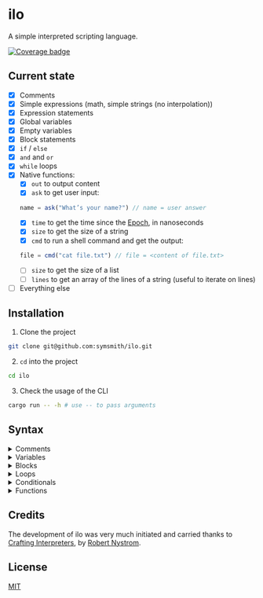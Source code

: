 # ilo

A simple interpreted scripting language.

[![Coverage badge](https://ilo-coverage.vercel.app/badges/flat.svg)](https://ilo-coverage.vercel.app/)


## Current state

- [x] Comments
- [x] Simple expressions (math, simple strings (no interpolation))
- [x] Expression statements
- [x] Global variables
- [x] Empty variables
- [x] Block statements
- [x] `if` / `else`
- [x] `and` and `or`
- [x] `while` loops
- [x] Native functions:
  - [x] `out` to output content
  - [x] `ask` to get user input:
  ```jsx
  name = ask("What’s your name?") // name = user answer
  ```
  - [x] `time` to get the time since the [Epoch](https://en.wikipedia.org/wiki/Unix_time#Definition), in nanoseconds
  - [x] `size` to get the size of a string
  - [x] `cmd` to run a shell command and get the output:
  ```jsx
  file = cmd("cat file.txt") // file = <content of file.txt>
  ```
  - [ ] `size` to get the size of a list
  - [ ] `lines` to get an array of the lines of a string (useful to iterate on lines)
- [ ] Everything else

## Installation

1. Clone the project
```bash
git clone git@github.com:symsmith/ilo.git
```
2. `cd` into the project
```bash
cd ilo
```
3. Check the usage of the CLI
```bash
cargo run -- -h # use -- to pass arguments
```

## Syntax

<details>
  <summary>Comments</summary>


```jsx
// single-line comment
/* multiline
comment */
```
</details>

<details>
  <summary>Variables</summary>

```jsx
// declaration
a = 2
// assignment
a = 3
// fixed type
a = "string" // type error
// usage
out(a * 2)
```

Variables are scoped to statements: basically, if you define a variable inside braces you can’t use it outside of them.

Since the syntax for declaration and reassigment is the same, the outer scopes are searched in "inside to outside" order when assigning a value. If no variable with this name is found, it is created in this scope.

```jsx
if true {
  b = 4 // declaration
  a = 3 // assignment of outer scope is fine
}
out(b) // runtime error: b not found
```

The rule is: you can use any variable in your scope or those above, and the variable you create can be used in your scope and those below yours.

#### Empty

```jsx
// `empty` means "no value"
a = empty(number) // empty primary value needs to be typed (boolean or number)
a = 3             // type gets set
a = "a"           // type error
a = empty         // type is still number, no explicit type needed
a = "a"           // type error

// an empty string is defined only with ""
b = ""
c = empty(string) // syntax error: empty string variables cannot be initialized this way
```

#### Numbers

```jsx
// numbers are 64-bit floats (doubles)
a = 2
a = 2.0 * 3
a = 3 % 2  // 1 (remainder of euclidean division)
a = -3 % 2 // 1
a = 2^3    // 8 (exponentiation)
a /= 4     // 2; or +=, -=, *=, %=, ^=
a++        // 3; or a--
```

#### Booleans

Only the literal `true` is evaluated to true. Everything else is "falsy". The `and` and `or` operators always return booleans.

```jsx
a = 2
a == 2                // true
a != 2                // false
1 == 2 or 1 == 1      // true
1 == 1 and 2 == 2     // true
"a" or 2              // false
!(1 == 2) == (1 != 2) // true
1 == true             // false
"a" != 4              // true
/*
or: evaluates left-hand-side and skips evaluation
    of right-hand side if it is true
and: evaluates left-hand-side and skips evaluation
    of right-hand side if it is false
*/
```

#### Strings

```jsx
m = "strings can be
multiline"
"a" + "b" // "ab"
"a" + 3   // type error
"a" * 3   // "aaa"
"a" * 0   // ""
"a" * -1  // runtime error

a = "world"
b = "hello {a + "!"}" // "hello world!"
b = "hello {{a + !}}" // "hello {a + !}" ({{ escapes {)

b = r"hello {a}" // "hello {a}" (raw string)

out("hello" + " world") // "hello world"
size("hello")           // 5

a[0]           // "w"
a[-2]          // "l"
a[1] = "d"     // a == "wdrld"
a[2] = "hello" // runtime error
a[3] = 3       // type error
```

#### Lists

```jsx
// creation
// explicit type for empty list to enforce single type
a = number[]    // or a = string[], a = boolean[],
                // a = string[][]...
b = []          // type error, explicit type needed
b = ["a", 1]    // type error
a = [3]
s = ["a"] * 3   // ["a", "a", "a"], all different references
t = [1, 2] * 3  // [1, 2, 1, 2, 1, 2]
t = a * 3       // [3, 3, 3]
t = [1...3]     // [1, 2, 3]
t = [1...1]     // [1]
t = [1...-1]    // [1, 0, -1]
t = [1.2...3.4] // type error, int needed both sides

// read, write
s[1]        // "a"
s[1] = "b"  // s == ["a", "b", "a"]
s[2] = 3    // type error
s[-1] = "b" // s == ["a", "b", "b"]

// append
a = [3]
b = a + 2             // [3, 2]
b = 2 + a             // [2, 3]
b = [1, 2] + "a"      // type error
b = [1, 2] + [3, 4]   // [1, 2, 3, 4]
b = [[1, 2]] + [3, 4] // [[1, 2], [3, 4]]

// filter
b = [2, 1, 2] - 2      // [1] (remove occurences)
b = [2, 1, 3] - [2, 3] // [1] (remove occurences)
b = [1, 2] - "a"       // [1, 2] (no occurence)

// pop
b = [1, 2] / 1          // [1] ("slash"/cut n last)
b = [1, 2] / "a"        // type error
b = 1 / [1, 2]          // [2] ("slash"/cut n first)
b = 1 / [1, 2] / 1      // [] = (1 / [1, 2]) / 1
b = [1, 2] / 1 / [1, 2] // = ([1, 2] / 1) / [1, 2] 
                        // = [1] / [1, 2]
                        // type error

// belonging
a = [1...4]
2 in a   // true
"a" in a // false
-1 in a  // false

// list length
size([1...3]) // 3
size(4)       // type error
```

#### Objects

```jsx
o = {
  key: "value",
  "Some other key": 3,
  a: [3, 5],
  b: { key: "other value" },
  c: f () {
    return "hello"
  }, // optional `,` at end
}

// read, write
o.key     // "value"
o["key"]  // "value"
o.c()     // "hello"
o.key = "something else"
o.key = 4 // error

// create key
o.new = "hello"
o.new // "hello"

// delete key
delete(o.new)
o.new // runtime error

// keys list
keys(o) // ["key", "Some other key", ...]
```
</details>

<details>
  <summary>Blocks</summary>

```jsx
a = 3
{
  a = 4
  b = 2
  out(a) // 4
  out(b) // 2
}
out(a) // 4
out(b) // runtime error
```
</details>

<details>
  <summary>Loops</summary>

```jsx
a = 0
while a < 10 {
  out("something")
  a++
  break    // stops closest loop
  continue // goes to next iteration of closest loop
}

// for is for lists and strings only
b = [1...10]
for item in b {
  out(b) // 1 2 3...
}

c = "word"
for char in c {
  out(char) // w o r d
}

for char, i in c {
  out(char + " {i}") // w 0 o 1 r 2 d 3
}
```
</details>

<details>
  <summary>Conditionals</summary>

```jsx
a = 3
if a < 10 {
  out("something")
} else if a > 10 {
  out("something else")
} else {
  out("a = 10")
}

t = a == 10 ? "a = 10" : "a != 10"
u = a ? 1 : 2         // type error (a not boolean)
u = a == 10 ? "1" : 2 // type error (type mismatch)

match a {
  1 -> out("1")
  2 or 3 -> {
    out("something")
  }
  default -> out("else") // optional
}
```
</details>

<details>
  <summary>Functions</summary>

```jsx
f someFunc(a, b) {
  c = a + b
  return c
}

f inlineFunc(a, b) -> a + b

// anonymous functions
a = f () -> out("something")
a() // "something"

f () {
  doSomething()
  return "something"
}() // "something"

f func2() {
  return // syntax error
}

f func3(a) {
  if (a == 3) {
    return "a"
  } else {
    return 1 // type error (branches mismatch)
  }
}
```

#### Native functions

```jsx
a = ask("test")       // string
out(a)                // output some content
size([1, 2])          // get the size of a list
size("hello")         // get the length of a string
b = cmd("echo hello") // shell command: b == "hello"
time()                // time since 1/1/1970, midnight, in nanoseconds
lines("hello\nworld") // ["hello", "world"]
delete(o.key)         // delete a key from an object
keys(o)               // get a list of the keys of an object
```
</details>

## Credits

The development of ilo was very much initiated and carried thanks to [Crafting Interpreters](https://craftinginterpreters.com/), by [Robert Nystrom](http://stuffwithstuff.com/).

## License

[MIT](./LICENSE)